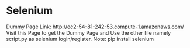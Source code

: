 # Selenium
Dummy Page Link: http://ec2-54-81-242-53.compute-1.amazonaws.com/
Visit this Page to get the Dummy Page and Use the other file namely script.py as selenium login/register.
Note:
pip install selenium
